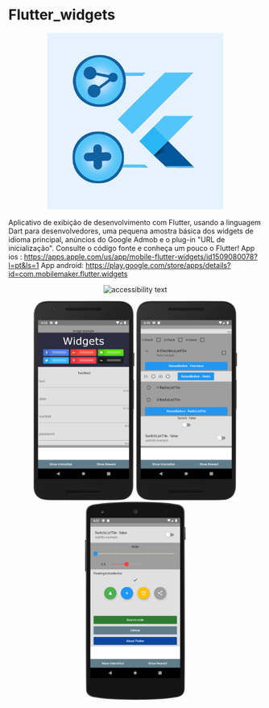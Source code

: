 # Flutter_widgets


<p align="center">
  <img src="previews/flutterWidget_playStore.png" width="350" alt="accessibility text">
  </p>
  
  Aplicativo de exibição de desenvolvimento com Flutter, usando a linguagem Dart para desenvolvedores, uma pequena amostra básica dos widgets de idioma principal, anúncios do Google Admob e o plug-in "URL de inicialização". Consulte o código fonte e conheça um pouco o Flutter!
  App ios : https://apps.apple.com/us/app/mobile-flutter-widgets/id1509080078?l=pt&ls=1
  App android: https://play.google.com/store/apps/details?id=com.mobilemaker.flutter.widgets
  
  <p align="center">
  <img src="previews/gráfico_flutter_playStore.png" width="600" alt="accessibility text">
  </p>
  <p align="center">
  <img src="previews/device-android_flutter.png" width="200" title="hover text">
  <img src="previews/device-android_flutter2.png" width="200" alt="accessibility text">
  <img src="previews/device-android_flutter3.png" width="200" alt="accessibility text">
  
</p>

